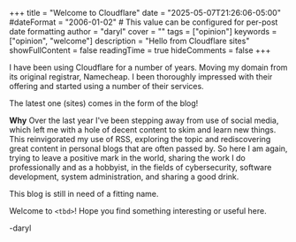 +++
title = "Welcome to Cloudflare"
date = "2025-05-07T21:26:06-05:00"
#dateFormat = "2006-01-02" # This value can be configured for per-post date formatting
author = "daryl"
cover = ""
tags = ["opinion"]
keywords = ["opinion", "welcome"]
description = "Hello from Cloudflare sites"
showFullContent = false
readingTime = true
hideComments = false
+++

I have been using Cloudflare for a number of years. Moving my domain from its original registrar, Namecheap.
I been thoroughly impressed with their offering and started using a number of their services.

The latest one (sites) comes in the form of the blog!

**Why** Over the last year I've been stepping away from use of social media, which left me with a hole of decent content to skim and learn new things.
This reinvigorated my use of RSS, exploring the topic and rediscovering great content in personal blogs that are often passed by.
So here I am again, trying to leave a positive mark in the world, sharing the work I do professionally and as a hobbyist, in the fields of cybersecurity, software development, system administration, and sharing a good drink.

This blog is still in need of a fitting name.

Welcome to `<tbd>`! Hope you find something interesting or useful here.

-daryl

